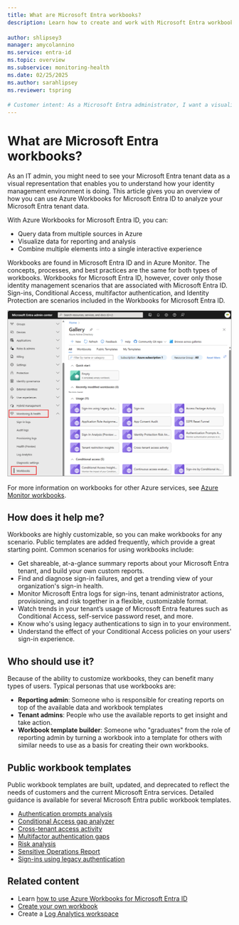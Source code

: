```yaml
---
title: What are Microsoft Entra workbooks?
description: Learn how to create and work with Microsoft Entra workbooks, for identity monitoring, alerts, and data visualization.

author: shlipsey3
manager: amycolannino
ms.service: entra-id
ms.topic: overview
ms.subservice: monitoring-health
ms.date: 02/25/2025
ms.author: sarahlipsey
ms.reviewer: tspring

# Customer intent: As a Microsoft Entra administrator, I want a visualization tool that I can customize for my tenant.
---
```


# What are Microsoft Entra workbooks?

As an IT admin, you might need to see your Microsoft Entra tenant data as a visual representation that enables you to understand how your identity management environment is doing. This article gives you an overview of how you can use Azure Workbooks for Microsoft Entra ID to analyze your Microsoft Entra tenant data.

With Azure Workbooks for Microsoft Entra ID, you can:

- Query data from multiple sources in Azure
- Visualize data for reporting and analysis
- Combine multiple elements into a single interactive experience

Workbooks are found in Microsoft Entra ID and in Azure Monitor. The concepts, processes, and best practices are the same for both types of workbooks. Workbooks for Microsoft Entra ID, however, cover only those identity management scenarios that are associated with Microsoft Entra ID. Sign-ins, Conditional Access, multifactor authentication, and Identity Protection are scenarios included in the Workbooks for Microsoft Entra ID.

![Screenshot of the Microsoft Entra workbooks gallery.](./media/overview-workbooks/workbooks-gallery.png)

For more information on workbooks for other Azure services, see [Azure Monitor workbooks](/azure/azure-monitor/visualize/workbooks-overview).

## How does it help me?

Workbooks are highly customizable, so you can make workbooks for any scenario. Public templates are added frequently, which provide a great starting point. Common scenarios for using workbooks include:

- Get shareable, at-a-glance summary reports about your Microsoft Entra tenant, and build your own custom reports.
- Find and diagnose sign-in failures, and get a trending view of your organization's sign-in health.
- Monitor Microsoft Entra logs for sign-ins, tenant administrator actions, provisioning, and risk together in a flexible, customizable format.
- Watch trends in your tenant’s usage of Microsoft Entra features such as Conditional Access, self-service password reset, and more.
- Know who's using legacy authentications to sign in to your environment.
- Understand the effect of your Conditional Access policies on your users' sign-in experience.

## Who should use it?

Because of the ability to customize workbooks, they can benefit many types of users. Typical personas that use workbooks are:

- **Reporting admin**: Someone who is responsible for creating reports on top of the available data and workbook templates
- **Tenant admins**: People who use the available reports to get insight and take action.
- **Workbook template builder**: Someone who "graduates" from the role of reporting admin by turning a workbook into a template for others with similar needs to use as a basis for creating their own workbooks.

## Public workbook templates

Public workbook templates are built, updated, and deprecated to reflect the needs of customers and the current Microsoft Entra services. Detailed guidance is available for several Microsoft Entra public workbook templates. 

- [Authentication prompts analysis](workbook-authentication-prompts-analysis.md)
- [Conditional Access gap analyzer](workbook-conditional-access-gap-analyzer.md)
- [Cross-tenant access activity](workbook-cross-tenant-access-activity.md)
- [Multifactor authentication gaps](workbook-mfa-gaps.md)
- [Risk analysis](workbook-risk-analysis.md)
- [Sensitive Operations Report](workbook-sensitive-operations-report.md)
- [Sign-ins using legacy authentication](workbook-legacy-authentication.md)

## Related content

- Learn [how to use Azure Workbooks for Microsoft Entra ID](./howto-use-workbooks.md)
- [Create your own workbook](/azure/azure-monitor/visualize/workbooks-create-workbook)
- Create a [Log Analytics workspace](/azure/azure-monitor/logs/quick-create-workspace)

